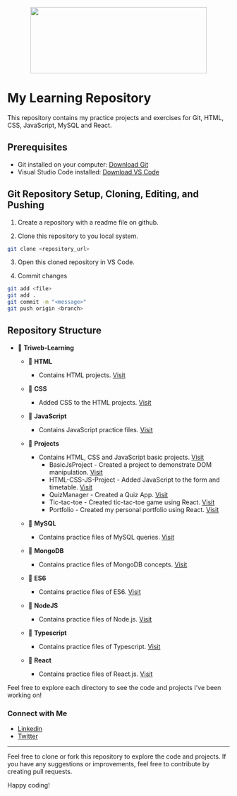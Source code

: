 <p align="center">
<img width="400" height="150" src="https://github.com/aastha-cse/Triweb-Learning/assets/100745494/9920b250-1ce0-44f6-8c65-5ec48a16ec96">
</p>

# My Learning Repository

This repository contains my practice projects and exercises for Git, HTML, CSS, JavaScript, MySQL and React.

## Prerequisites

- Git installed on your computer: [Download Git](https://git-scm.com/downloads)
- Visual Studio Code installed: [Download VS Code](https://code.visualstudio.com/)

## Git Repository Setup, Cloning, Editing, and Pushing
1. Create a repository with a readme file on github.

2. Clone this repository to you local system.
```bash
git clone <repository_url>
```
3. Open this cloned repository in VS Code.

4. Commit changes
```bash
git add <file>
git add .
git commit -m "<message>"
git push origin <branch>
```

## Repository Structure
- 📂 **Triweb-Learning**
  - 📂 **HTML**
    - Contains HTML projects. [Visit](https://github.com/aastha-cse/Triweb-Learning/blob/main/HTML/README.md)

  - 📂 **CSS**
    - Added CSS to the HTML projects. [Visit](https://github.com/aastha-cse/Triweb-Learning/blob/main/CSS/README.md)
  
  - 📂 **JavaScript**
    - Contains JavaScript practice files. [Visit](https://github.com/aastha-cse/Triweb-Learning/blob/main/JavaScript/README.md)
  
  - 📂 **Projects**
    - Contains HTML, CSS and JavaScript basic projects. [Visit](https://github.com/aastha-cse/Triweb-Learning/blob/main/Projects/README.md)
      - BasicJsProject - Created a project to demonstrate DOM manipulation. [Visit](https://github.com/aastha-cse/Triweb-Learning/blob/main/Projects/BasicJSProject/README.md)
      - HTML-CSS-JS-Project - Added JavaScript to the form and timetable. [Visit](https://github.com/aastha-cse/Triweb-Learning/blob/main/Projects/HTML-CSS-JS-Project/README.md)
      - QuizManager - Created a Quiz App. [Visit](https://github.com/aastha-cse/Triweb-Learning/blob/main/Projects/QuizManager/README.md)
      - Tic-tac-toe - Created tic-tac-toe game using React. [Visit](https://github.com/aastha-cse/Triweb-Learning/blob/main/Projects/TicTacToe/README.md)
      - Portfolio - Created my personal portfolio using React. [Visit](https://github.com/aastha-cse/Triweb-Learning/blob/main/Projects/Portfolio/README.md)
  
  - 📂 **MySQL**
    - Contains practice files of MySQL queries. [Visit](https://github.com/aastha-cse/Triweb-Learning/blob/main/MySQL/README.md)

  - 📂 **MongoDB**
    - Contains practice files of MongoDB concepts. [Visit](https://github.com/aastha-cse/Triweb-Learning/blob/main/MongoDB/README.md)

  - 📂 **ES6**
    - Contains practice files of ES6. [Visit](https://github.com/aastha-cse/Triweb-Learning/blob/main/ES6/README.md)
  
  - 📂 **NodeJS**
    - Contains practice files of Node.js. [Visit](https://github.com/aastha-cse/Triweb-Learning/blob/main/NodeJS/README.md)

  - 📂 **Typescript**
    - Contains practice files of Typescript. [Visit](https://github.com/aastha-cse/Triweb-Learning/blob/main/TypeScript/README.md)

  - 📂 **React**
    - Contains practice files of React.js. [Visit](https://github.com/aastha-cse/Triweb-Learning/blob/main/React/README.md)



Feel free to explore each directory to see the code and projects I've been working on!

### Connect with Me

- [Linkedin](https://www.linkedin.com/in/aastha-gupta-507380229/)
- [Twitter](https://twitter.com/AasthaGupt38023)


---

Feel free to clone or fork this repository to explore the code and projects. If you have any suggestions or improvements, feel free to contribute by creating pull requests.

Happy coding!
